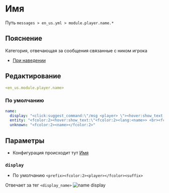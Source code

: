 # Имя
Путь `messages > en_us.yml > module.player.name.*`

## Пояснение
Категория, отвечающая за сообщения связанные с ником игрока
- [При наведении](/ru/messages/en_us/module/player/name/hover/)

## Редактирование
```yaml
<en_us.module.player.name>
```

### По умолчанию
```yaml
name:
  display: "<click:suggest_command:\"/msg <player> \"><hover:show_text:\"<fcolor:2>Write to <player>\"><vault_prefix><stream_prefix><fcolor:2><player></fcolor><afk_suffix><vault_suffix></hover></click>"
  entity: "<fcolor:2><hover:show_text:\"<fcolor:2><lang:<name>> <br><fcolor:1>Type <fcolor:2><lang:<type>> <br><fcolor:1>ID <fcolor:2><uuid>\"><lang:<name>></hover></fcolor:2>"
  unknown: "<fcolor:2><name></fcolor:2>"
```

## Параметры

- Конфигурация происходит тут [Имя](/ru/config/module/player/name/)

### `display`
- По умолчанию `<prefix><fcolor:2><player></fcolor><suffix>`

Отвечает за тег `<display_name>`
![name display](/namedisplay.png)